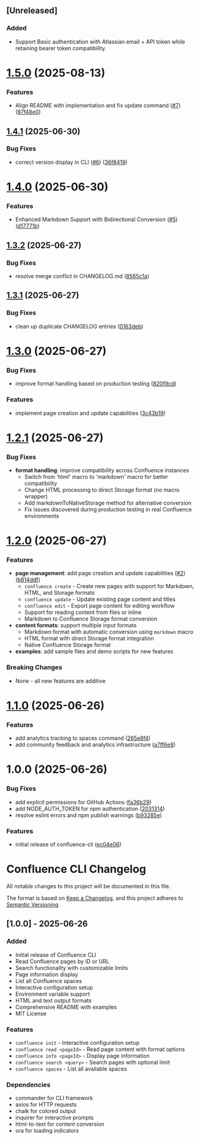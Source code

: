 ## [Unreleased]

### Added
- Support Basic authentication with Atlassian email + API token while retaining bearer token compatibility.

# [1.5.0](https://github.com/pchuri/confluence-cli/compare/v1.4.1...v1.5.0) (2025-08-13)


### Features

* Align README with implementation and fix update command ([#7](https://github.com/pchuri/confluence-cli/issues/7)) ([87f48e0](https://github.com/pchuri/confluence-cli/commit/87f48e03c6310bb9bfc7fda2930247c0d61414ec))

## [1.4.1](https://github.com/pchuri/confluence-cli/compare/v1.4.0...v1.4.1) (2025-06-30)


### Bug Fixes

* correct version display in CLI ([#6](https://github.com/pchuri/confluence-cli/issues/6)) ([36f8419](https://github.com/pchuri/confluence-cli/commit/36f8419b309ae1ff99fa94c12ace9a527ee3f162))

# [1.4.0](https://github.com/pchuri/confluence-cli/compare/v1.3.2...v1.4.0) (2025-06-30)


### Features

* Enhanced Markdown Support with Bidirectional Conversion ([#5](https://github.com/pchuri/confluence-cli/issues/5)) ([d17771b](https://github.com/pchuri/confluence-cli/commit/d17771b40d8d60ed68c0ac0a3594fed6b9a4e771))

## [1.3.2](https://github.com/pchuri/confluence-cli/compare/v1.3.1...v1.3.2) (2025-06-27)


### Bug Fixes

* resolve merge conflict in CHANGELOG.md ([8565c1a](https://github.com/pchuri/confluence-cli/commit/8565c1a90243663f206285e5af3616541ee1a1d0))

## [1.3.1](https://github.com/pchuri/confluence-cli/compare/v1.3.0...v1.3.1) (2025-06-27)


### Bug Fixes

* clean up duplicate CHANGELOG entries ([0163deb](https://github.com/pchuri/confluence-cli/commit/0163deb7f007e1d64ce4693eb8e86280d27eb6cc))

# [1.3.0](https://github.com/pchuri/confluence-cli/compare/v1.2.0...v1.3.0) (2025-06-27)


### Bug Fixes

* improve format handling based on production testing ([820f9cd](https://github.com/pchuri/confluence-cli/commit/820f9cdc7e59b6aa4b676eda6cff7e22865ec8fb))


### Features

* implement page creation and update capabilities ([3c43b19](https://github.com/pchuri/confluence-cli/commit/3c43b19765f94318d01fea3a22b324ada00a77d1))

# [1.2.1](https://github.com/pchuri/confluence-cli/compare/v1.2.0...v1.2.1) (2025-06-27)


### Bug Fixes

* **format handling**: improve compatibility across Confluence instances
  - Switch from 'html' macro to 'markdown' macro for better compatibility
  - Change HTML processing to direct Storage format (no macro wrapper)
  - Add markdownToNativeStorage method for alternative conversion
  - Fix issues discovered during production testing in real Confluence environments

# [1.2.0](https://github.com/pchuri/confluence-cli/compare/v1.1.0...v1.2.0) (2025-06-27)


### Features

* **page management**: add page creation and update capabilities ([#2](https://github.com/pchuri/confluence-cli/issues/2)) ([b814ddf](https://github.com/pchuri/confluence-cli/commit/b814ddfd056aeac83cc7eb5d8d6db47ba9c70cdf))
  - `confluence create` - Create new pages with support for Markdown, HTML, and Storage formats
  - `confluence update` - Update existing page content and titles
  - `confluence edit` - Export page content for editing workflow
  - Support for reading content from files or inline
  - Markdown to Confluence Storage format conversion
* **content formats**: support multiple input formats
  - Markdown format with automatic conversion using `markdown` macro
  - HTML format with direct Storage format integration
  - Native Confluence Storage format
* **examples**: add sample files and demo scripts for new features

### Breaking Changes

* None - all new features are additive

# [1.1.0](https://github.com/pchuri/confluence-cli/compare/v1.0.0...v1.1.0) (2025-06-26)


### Features

* add analytics tracking to spaces command ([265e8f4](https://github.com/pchuri/confluence-cli/commit/265e8f42b5ba86fb50398e8b1fcfd1d85fcc54d9))
* add community feedback and analytics infrastructure ([a7ff6e8](https://github.com/pchuri/confluence-cli/commit/a7ff6e87cdc92d98f3d927ee98fac9e33aedbaae))

# 1.0.0 (2025-06-26)


### Bug Fixes

* add explicit permissions for GitHub Actions ([fa36b29](https://github.com/pchuri/confluence-cli/commit/fa36b2974b1261c144a415ced324383b35a938fb))
* add NODE_AUTH_TOKEN for npm authentication ([2031314](https://github.com/pchuri/confluence-cli/commit/2031314ad01fc1d9b4f9557a3d1321a046cad8f3))
* resolve eslint errors and npm publish warnings ([b93285e](https://github.com/pchuri/confluence-cli/commit/b93285ee098d96c8b750dbf2be5a93f28f44706c))


### Features

* initial release of confluence-cli ([ec04e06](https://github.com/pchuri/confluence-cli/commit/ec04e06bb0c785dcff84dabcafeeb60bf9e1658f))

# Confluence CLI Changelog

All notable changes to this project will be documented in this file.

The format is based on [Keep a Changelog](https://keepachangelog.com/en/1.0.0/),
and this project adheres to [Semantic Versioning](https://semver.org/spec/v2.0.0.html).

## [1.0.0] - 2025-06-26

### Added
- Initial release of Confluence CLI
- Read Confluence pages by ID or URL
- Search functionality with customizable limits
- Page information display
- List all Confluence spaces
- Interactive configuration setup
- Environment variable support
- HTML and text output formats
- Comprehensive README with examples
- MIT License

### Features
- `confluence init` - Interactive configuration setup
- `confluence read <pageId>` - Read page content with format options
- `confluence info <pageId>` - Display page information
- `confluence search <query>` - Search pages with optional limit
- `confluence spaces` - List all available spaces

### Dependencies
- commander for CLI framework
- axios for HTTP requests
- chalk for colored output
- inquirer for interactive prompts
- html-to-text for content conversion
- ora for loading indicators
